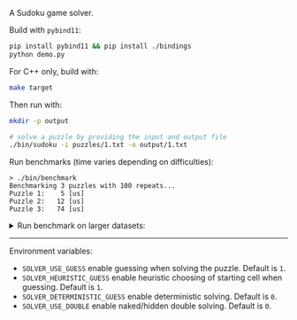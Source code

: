 
A Sudoku game solver. 

Build with `pybind11`:
```sh
pip install pybind11 && pip install ./bindings
python demo.py
```

For C++ only, build with:
```sh
make target
```

Then run with:
```sh
mkdir -p output

# solve a puzzle by providing the input and output file
./bin/sudoku -i puzzles/1.txt -o output/1.txt
```

Run benchmarks (time varies depending on difficulties):
```
> ./bin/benchmark
Benchmarking 3 puzzles with 100 repeats...
Puzzle 1:    5 [us]
Puzzle 2:   12 [us]
Puzzle 3:   74 [us]
```

<details>
<summary>
Run benchmark on larger datasets:
</summary>

```
> python -m scripts.benchmark /Users/monsoon/Code/repo/sudoku-dataset/hard_sudokus.txt
Read 10000 puzzles
Submitting tasks: 100%|████████████████████████████████████████████████████████| 10000/10000 [00:00<00:00, 21433.89it/s]
Collecting results: 100%|██████████████████████████████████████████████████████| 10000/10000 [00:00<00:00, 13791.81it/s]
------------------------------
Solved: 100.00%
Mean time: 40.0826 us
Median time: 35.0 us
Max time: 290 us
Min time: 9 us
1st quartile time: 24.0 us
3rd quartile time: 50.0 us
------------------------------

> python -m scripts.benchmark /Users/monsoon/Code/repo/sudoku-dataset/all_17_clue_sudokus.txt
Read 49151 puzzles
Submitting tasks: 100%|████████████████████████████████████████████████████████| 49151/49151 [00:01<00:00, 45788.44it/s]
Collecting results: 100%|██████████████████████████████████████████████████████| 49151/49151 [00:03<00:00, 15621.89it/s]
------------------------------
Solved: 100.00%
Mean time: 108.90942198531057 us
Median time: 53.0 us
Max time: 11980 us
Min time: 15 us
1st quartile time: 41.0 us
3rd quartile time: 78.0 us
------------------------------
```

</details>

---

Environment variables:
- `SOLVER_USE_GUESS` enable guessing when solving the puzzle. Default is `1`.
- `SOLVER_HEURISTIC_GUESS` enable heuristic choosing of starting cell when guessing. Default is `1`.
- `SOLVER_DETERMINISTIC_GUESS` enable deterministic solving. Default is `0`.
- `SOLVER_USE_DOUBLE` enable naked/hidden double solving. Default is `0`.